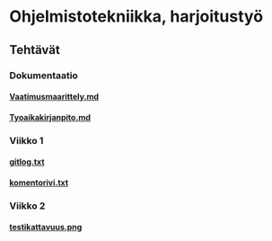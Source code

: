 # Ohjelmistotekniikka, harjoitustyö
## Tehtävät
### Dokumentaatio
#### [Vaatimusmaarittely.md](https://github.com/tsa-dom/ot-harjoitustyo/blob/master/Dokumentaatio/Vaatimusmaarittely.md)
#### [Tyoaikakirjanpito.md](https://github.com/tsa-dom/ot-harjoitustyo/blob/master/Dokumentaatio/Tyoaikakirjanpito.md)
### Viikko 1
#### [gitlog.txt](https://github.com/tsa-dom/ot-harjoitustyo/blob/master/laskarit/viikko1/gitlog.txt)
#### [komentorivi.txt](https://github.com/tsa-dom/ot-harjoitustyo/blob/master/laskarit/viikko1/komentorivi.txt)
### Viikko 2
#### [testikattavuus.png](https://github.com/tsa-dom/ot-harjoitustyo/blob/master/laskarit/viikko2/testikattavuus.png)
